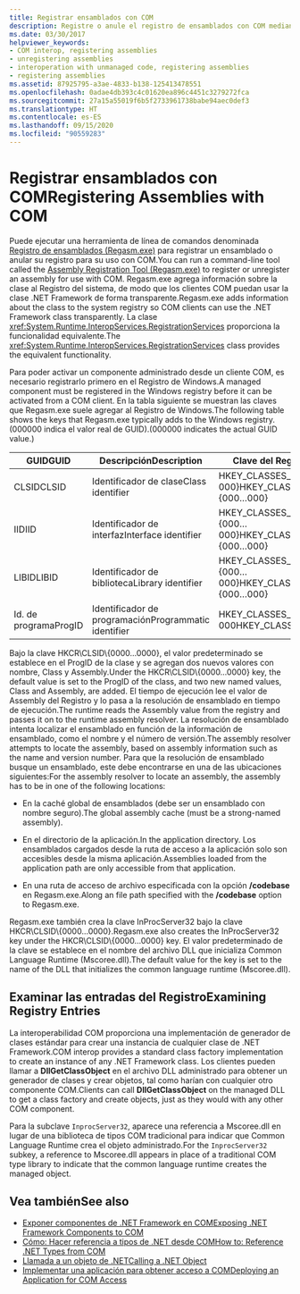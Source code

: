 ```yaml
---
title: Registrar ensamblados con COM
description: Registre o anule el registro de ensamblados con COM mediante la herramienta de registro de ensamblados (Regasm.exe), que agrega información sobre la clase al registro del sistema.
ms.date: 03/30/2017
helpviewer_keywords:
- COM interop, registering assemblies
- unregistering assemblies
- interoperation with unmanaged code, registering assemblies
- registering assemblies
ms.assetid: 87925795-a3ae-4833-b138-125413478551
ms.openlocfilehash: 0adae4db393c4c01620ea896c4451c3279272fca
ms.sourcegitcommit: 27a15a55019f6b5f2733961738babe94aec0def3
ms.translationtype: HT
ms.contentlocale: es-ES
ms.lasthandoff: 09/15/2020
ms.locfileid: "90559283"
---
```

# <a name="registering-assemblies-with-com"></a><span data-ttu-id="6e68f-103">Registrar ensamblados con COM</span><span class="sxs-lookup"><span data-stu-id="6e68f-103">Registering Assemblies with COM</span></span>
<span data-ttu-id="6e68f-104">Puede ejecutar una herramienta de línea de comandos denominada [Registro de ensamblados (Regasm.exe)](../tools/regasm-exe-assembly-registration-tool.md) para registrar un ensamblado o anular su registro para su uso con COM.</span><span class="sxs-lookup"><span data-stu-id="6e68f-104">You can run a command-line tool called the [Assembly Registration Tool (Regasm.exe)](../tools/regasm-exe-assembly-registration-tool.md) to register or unregister an assembly for use with COM.</span></span> <span data-ttu-id="6e68f-105">Regasm.exe agrega información sobre la clase al Registro del sistema, de modo que los clientes COM puedan usar la clase .NET Framework de forma transparente.</span><span class="sxs-lookup"><span data-stu-id="6e68f-105">Regasm.exe adds information about the class to the system registry so COM clients can use the .NET Framework class transparently.</span></span> <span data-ttu-id="6e68f-106">La clase <xref:System.Runtime.InteropServices.RegistrationServices> proporciona la funcionalidad equivalente.</span><span class="sxs-lookup"><span data-stu-id="6e68f-106">The <xref:System.Runtime.InteropServices.RegistrationServices> class provides the equivalent functionality.</span></span>  
  
 <span data-ttu-id="6e68f-107">Para poder activar un componente administrado desde un cliente COM, es necesario registrarlo primero en el Registro de Windows.</span><span class="sxs-lookup"><span data-stu-id="6e68f-107">A managed component must be registered in the Windows registry before it can be activated from a COM client.</span></span> <span data-ttu-id="6e68f-108">En la tabla siguiente se muestran las claves que Regasm.exe suele agregar al Registro de Windows.</span><span class="sxs-lookup"><span data-stu-id="6e68f-108">The following table shows the keys that Regasm.exe typically adds to the Windows registry.</span></span> <span data-ttu-id="6e68f-109">(000000 indica el valor real de GUID).</span><span class="sxs-lookup"><span data-stu-id="6e68f-109">(000000 indicates the actual GUID value.)</span></span>  
  
|<span data-ttu-id="6e68f-110">GUID</span><span class="sxs-lookup"><span data-stu-id="6e68f-110">GUID</span></span>|<span data-ttu-id="6e68f-111">Descripción</span><span class="sxs-lookup"><span data-stu-id="6e68f-111">Description</span></span>|<span data-ttu-id="6e68f-112">Clave del Registro</span><span class="sxs-lookup"><span data-stu-id="6e68f-112">Registry key</span></span>|  
|----------|-----------------|------------------|  
|<span data-ttu-id="6e68f-113">CLSID</span><span class="sxs-lookup"><span data-stu-id="6e68f-113">CLSID</span></span>|<span data-ttu-id="6e68f-114">Identificador de clase</span><span class="sxs-lookup"><span data-stu-id="6e68f-114">Class identifier</span></span>|<span data-ttu-id="6e68f-115">HKEY_CLASSES_ROOT\CLSID\\{000…000}</span><span class="sxs-lookup"><span data-stu-id="6e68f-115">HKEY_CLASSES_ROOT\CLSID\\{000…000}</span></span>|  
|<span data-ttu-id="6e68f-116">IID</span><span class="sxs-lookup"><span data-stu-id="6e68f-116">IID</span></span>|<span data-ttu-id="6e68f-117">Identificador de interfaz</span><span class="sxs-lookup"><span data-stu-id="6e68f-117">Interface identifier</span></span>|<span data-ttu-id="6e68f-118">HKEY_CLASSES_ROOT\Interface\\{000…000}</span><span class="sxs-lookup"><span data-stu-id="6e68f-118">HKEY_CLASSES_ROOT\Interface\\{000…000}</span></span>|  
|<span data-ttu-id="6e68f-119">LIBID</span><span class="sxs-lookup"><span data-stu-id="6e68f-119">LIBID</span></span>|<span data-ttu-id="6e68f-120">Identificador de biblioteca</span><span class="sxs-lookup"><span data-stu-id="6e68f-120">Library identifier</span></span>|<span data-ttu-id="6e68f-121">HKEY_CLASSES_ROOT\TypeLib\\{000…000}</span><span class="sxs-lookup"><span data-stu-id="6e68f-121">HKEY_CLASSES_ROOT\TypeLib\\{000…000}</span></span>|  
|<span data-ttu-id="6e68f-122">Id. de programa</span><span class="sxs-lookup"><span data-stu-id="6e68f-122">ProgID</span></span>|<span data-ttu-id="6e68f-123">Identificador de programación</span><span class="sxs-lookup"><span data-stu-id="6e68f-123">Programmatic identifier</span></span>|<span data-ttu-id="6e68f-124">HKEY_CLASSES_ROOT\000…000</span><span class="sxs-lookup"><span data-stu-id="6e68f-124">HKEY_CLASSES_ROOT\000…000</span></span>|  
  
 <span data-ttu-id="6e68f-125">Bajo la clave HKCR\CLSID\\{0000…0000}, el valor predeterminado se establece en el ProgID de la clase y se agregan dos nuevos valores con nombre, Class y Assembly.</span><span class="sxs-lookup"><span data-stu-id="6e68f-125">Under the HKCR\CLSID\\{0000…0000} key, the default value is set to the ProgID of the class, and two new named values, Class and Assembly, are added.</span></span> <span data-ttu-id="6e68f-126">El tiempo de ejecución lee el valor de Assembly del Registro y lo pasa a la resolución de ensamblado en tiempo de ejecución.</span><span class="sxs-lookup"><span data-stu-id="6e68f-126">The runtime reads the Assembly value from the registry and passes it on to the runtime assembly resolver.</span></span> <span data-ttu-id="6e68f-127">La resolución de ensamblado intenta localizar el ensamblado en función de la información de ensamblado, como el nombre y el número de versión.</span><span class="sxs-lookup"><span data-stu-id="6e68f-127">The assembly resolver attempts to locate the assembly, based on assembly information such as the name and version number.</span></span> <span data-ttu-id="6e68f-128">Para que la resolución de ensamblado busque un ensamblado, este debe encontrarse en una de las ubicaciones siguientes:</span><span class="sxs-lookup"><span data-stu-id="6e68f-128">For the assembly resolver to locate an assembly, the assembly has to be in one of the following locations:</span></span>  
  
- <span data-ttu-id="6e68f-129">En la caché global de ensamblados (debe ser un ensamblado con nombre seguro).</span><span class="sxs-lookup"><span data-stu-id="6e68f-129">The global assembly cache (must be a strong-named assembly).</span></span>  
  
- <span data-ttu-id="6e68f-130">En el directorio de la aplicación.</span><span class="sxs-lookup"><span data-stu-id="6e68f-130">In the application directory.</span></span> <span data-ttu-id="6e68f-131">Los ensamblados cargados desde la ruta de acceso a la aplicación solo son accesibles desde la misma aplicación.</span><span class="sxs-lookup"><span data-stu-id="6e68f-131">Assemblies loaded from the application path are only accessible from that application.</span></span>  
  
- <span data-ttu-id="6e68f-132">En una ruta de acceso de archivo especificada con la opción **/codebase** en Regasm.exe.</span><span class="sxs-lookup"><span data-stu-id="6e68f-132">Along an file path specified with the **/codebase** option to Regasm.exe.</span></span>  
  
 <span data-ttu-id="6e68f-133">Regasm.exe también crea la clave InProcServer32 bajo la clave HKCR\CLSID\\{0000…0000}.</span><span class="sxs-lookup"><span data-stu-id="6e68f-133">Regasm.exe also creates the InProcServer32 key under the HKCR\CLSID\\{0000…0000} key.</span></span> <span data-ttu-id="6e68f-134">El valor predeterminado de la clave se establece en el nombre del archivo DLL que inicializa Common Language Runtime (Mscoree.dll).</span><span class="sxs-lookup"><span data-stu-id="6e68f-134">The default value for the key is set to the name of the DLL that initializes the common language runtime (Mscoree.dll).</span></span>  
  
## <a name="examining-registry-entries"></a><span data-ttu-id="6e68f-135">Examinar las entradas del Registro</span><span class="sxs-lookup"><span data-stu-id="6e68f-135">Examining Registry Entries</span></span>  
 <span data-ttu-id="6e68f-136">La interoperabilidad COM proporciona una implementación de generador de clases estándar para crear una instancia de cualquier clase de .NET Framework.</span><span class="sxs-lookup"><span data-stu-id="6e68f-136">COM interop provides a standard class factory implementation to create an instance of any .NET Framework class.</span></span> <span data-ttu-id="6e68f-137">Los clientes pueden llamar a **DllGetClassObject** en el archivo DLL administrado para obtener un generador de clases y crear objetos, tal como harían con cualquier otro componente COM.</span><span class="sxs-lookup"><span data-stu-id="6e68f-137">Clients can call **DllGetClassObject** on the managed DLL to get a class factory and create objects, just as they would with any other COM component.</span></span>  
  
 <span data-ttu-id="6e68f-138">Para la subclave `InprocServer32`, aparece una referencia a Mscoree.dll en lugar de una biblioteca de tipos COM tradicional para indicar que Common Language Runtime crea el objeto administrado.</span><span class="sxs-lookup"><span data-stu-id="6e68f-138">For the `InprocServer32` subkey, a reference to Mscoree.dll appears in place of a traditional COM type library to indicate that the common language runtime creates the managed object.</span></span>  
  
## <a name="see-also"></a><span data-ttu-id="6e68f-139">Vea también</span><span class="sxs-lookup"><span data-stu-id="6e68f-139">See also</span></span>

- [<span data-ttu-id="6e68f-140">Exponer componentes de .NET Framework en COM</span><span class="sxs-lookup"><span data-stu-id="6e68f-140">Exposing .NET Framework Components to COM</span></span>](exposing-dotnet-components-to-com.md)
- [<span data-ttu-id="6e68f-141">Cómo: Hacer referencia a tipos de .NET desde COM</span><span class="sxs-lookup"><span data-stu-id="6e68f-141">How to: Reference .NET Types from COM</span></span>](how-to-reference-net-types-from-com.md)
- <span data-ttu-id="6e68f-142">[Llamada a un objeto de .NET](/previous-versions/dotnet/netframework-4.0/8hw8h46b(v=vs.100))</span><span class="sxs-lookup"><span data-stu-id="6e68f-142">[Calling a .NET Object](/previous-versions/dotnet/netframework-4.0/8hw8h46b(v=vs.100))</span></span>
- <span data-ttu-id="6e68f-143">[Implementar una aplicación para obtener acceso a COM](/previous-versions/dotnet/netframework-4.0/c2850st8(v=vs.100))</span><span class="sxs-lookup"><span data-stu-id="6e68f-143">[Deploying an Application for COM Access](/previous-versions/dotnet/netframework-4.0/c2850st8(v=vs.100))</span></span>
